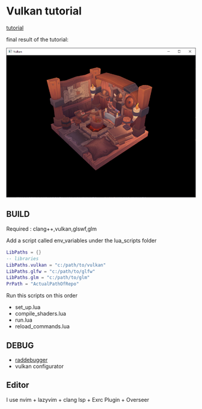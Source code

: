 # Vulkan tutorial

[tutorial](https://vulkan-tutorial.com/Uniform_buffers/Descriptor_pool_and_sets)

final result of the tutorial: 

![image](./final_result.png)

## BUILD 

Required : clang++,vulkan,glswf,glm 

Add a script called env_variables under the lua_scripts folder 

```lua 
LibPaths = {}
-- libraries
LibPaths.vulkan = "c:/path/to/vulkan"
LibPaths.glfw = "c:/path/to/glfw"
LibPaths.glm = "c:/path/to/glm"
PrPath = "ActualPathOfRepo"
```
Run this scripts on this order 
- set_up.lua  
- compile_shaders.lua 
- run.lua 
- reload_commands.lua 

## DEBUG
- [raddebugger](https://github.com/EpicGamesExt/raddebugger/tree/master)
- vulkan configurator

## Editor 
I use nvim + lazyvim + clang lsp  + Exrc Plugin + Overseer 



